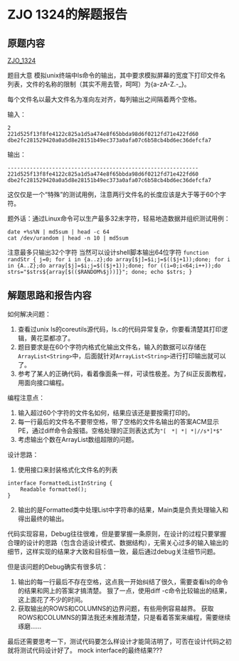 # ZJO 1324的解题报告

## 原题内容
[ZJO_1324](https://zoj.pintia.cn/problem-sets/91827364500/problems/91827364823)


题目大意
模拟unix终端中ls命令的输出，其中要求模拟屏幕的宽度下打印文件名列表，文件的名称的限制（其实不用去管，呵呵）为{a-zA-Z.-_}。

每个文件名以最大文件名为准向左对齐，每列输出之间隔着两个空格。

输入：
```
2
221d525f13f8fe4122c825a1d5a474e8f65bbda98d6f0212fd71e422fd60
dbe2fc281529420a0a5d8e28151b49ec373a0afa07c6b58cb4bd6ec36defcfa7
```

输出：
```
------------------------------------------------------------
221d525f13f8fe4122c825a1d5a474e8f65bbda98d6f0212fd71e422fd60
dbe2fc281529420a0a5d8e28151b49ec373a0afa07c6b58cb4bd6ec36defcfa7
```

这仅仅是一个“特殊”的测试用例，注意两行文件名的长度应该是大于等于60个字符。

题外话：通过Linux命令可以生产最多32未字符，轻易地造数据并组织测试用例：
```
date +%s%N | md5sum | head -c 64
cat /dev/urandom | head -n 10 | md5sum

```

注意最多只输出32个字符
当然可以设计shell脚本输出64位字符
```function randStr { j=0; for i in {a..z};do array[$j]=$i;j=$(($j+1));done; for i in {A..Z};do array[$j]=$i;j=$(($j+1));done; for ((i=0;i<64;i++));do strs="$strs${array[$(($RANDOM%$j))]}"; done; echo $strs; }```



## 解题思路和报告内容
如何解决问题：
1. 查看过unix ls的coreutils源代码，ls.c的代码异常复杂，你要看清楚其打印逻辑，黄花菜都凉了。
2. 题目要求是在60个字符内格式化输出文件名，输入的数据可以存储在```ArrayList<String>```中，后面就针对```ArrayList<String>```进行打印输出就可以了。
3. 参考了某人的正确代码，看着像面条一样，可读性极差。为了纠正反面教程，用面向接口编程。

编程注意点：
1. 输入超过60个字符的文件名如何，结果应该还是要按需打印的。
2. 每一行最后的文件名不要带空格，带了空格的文件名输出的答案ACM显示PE，通过diff命令会报错。空格处理的正则表达式为```"[　*| *| *|//s*]*$"```
3. 考虑输出个数在ArrayList<String>数组超限的问题。

设计思路：
1. 使用接口来封装格式化文件名的列表
```
interface FormattedListInString {
    Readable formatted();
}
```
2. 输出的是Formatted类中处理List中字符串的结果，Main类是负责处理输入和得出最终的输出。

代码实现容易，Debug往往很难，但是要掌握一条原则，在设计的过程只要掌握合理的设计的思路（包含合适设计模式、数据结构），无需关心过多的输入输出的细节，这样实现的结果才大致和目标值一致，最后通过debug关注细节问题。

但是该问题的Debug确实有很多坑：
1. 输出的每一行最后不存在空格，这点我一开始纠结了很久，需要查看ls的命令的结果和网上的答案才搞清楚。
   狠了一点，使用diff -c命令比较输出的结果，这上面花了不少的时间。
2. 获取输出的ROWS和COLUMNS的边界问题，有些用例容易越界。
   获取ROWS和COLUMNS的算法我还未推敲清楚，只是看着答案来编程，需要继续琢磨……

最后还需要思考一下，测试代码要怎么样设计才能简洁明了，可否在设计代码之初就将测试代码设计好了。
mock interface的最终结果???

